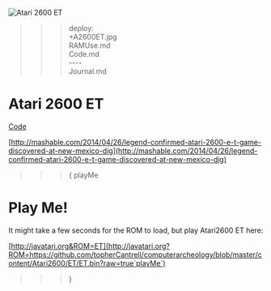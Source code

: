 ![Atari 2600 ET](A2600ET.jpg)

>>> deploy:<br>
>>>   +A2600ET.jpg<br>
>>>   RAMUse.md<br>
>>>   Code.md<br>
>>>   ----<br>
>>>   Journal.md<br>

# Atari 2600 ET

[Code](Code.md)

[http://mashable.com/2014/04/26/legend-confirmed-atari-2600-e-t-game-discovered-at-new-mexico-dig](http://mashable.com/2014/04/26/legend-confirmed-atari-2600-e-t-game-discovered-at-new-mexico-dig)

>>> { playMe

# Play Me!

It might take a few seconds for the ROM to load, but play Atari2600 ET here:

[http://javatari.org&ROM=ET](http://javatari.org?ROM=https://github.com/topherCantrell/computerarcheology/blob/master/content/Atari2600/ET/ET.bin?raw=true`playMe`)

>>> }

